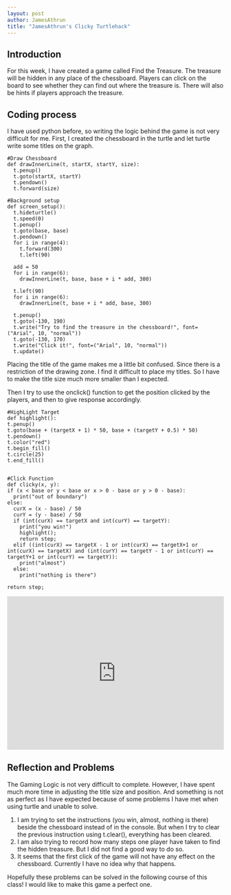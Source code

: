 ```yaml
---
layout: post
author: JamesAthrun
title: "JamesAthrun's Clicky Turtlehack"
---
```


## Introduction
For this week, I have created a game called Find the Treasure. The treasure will be hidden in any place of the chessboard. Players can click on the board to see whether they can find out where the treasure is. There will also be hints if players approach the treasure.

## Coding process
I have used python before, so writing the logic behind the game is not very difficult for me. 
First, I created the chessboard in the turtle and let turtle write some titles on the graph.
```
#Draw Chessboard
def drawInnerLine(t, startX, startY, size):
  t.penup()
  t.goto(startX, startY)
  t.pendown()
  t.forward(size)

#Background setup
def screen_setup():
  t.hideturtle()
  t.speed(0)
  t.penup()
  t.goto(base, base)
  t.pendown()
  for i in range(4):
    t.forward(300)
    t.left(90)
  
  add = 50
  for i in range(6):
    drawInnerLine(t, base, base + i * add, 300)
  
  t.left(90)
  for i in range(6):
    drawInnerLine(t, base + i * add, base, 300)
  
  t.penup()
  t.goto(-130, 190)
  t.write("Try to find the treasure in the chessboard!", font=("Arial", 10, "normal"))
  t.goto(-130, 170)
  t.write("Click it!", font=("Arial", 10, "normal"))
  t.update()
  ```
  Placing the title of the game makes me a little bit confused. Since there is a restriction of the drawing zone. I find it difficult to place my titles. So I have to make the title size much more smaller than I expected.

  Then I try to use the onclick() function to get the position clicked by the players, and then to give response accordingly.
  ```
  #HighLight Target
def highlight():
  t.penup()
  t.goto(base + (targetX + 1) * 50, base + (targetY + 0.5) * 50)
  t.pendown()
  t.color("red")
  t.begin_fill()
  t.circle(25)
  t.end_fill()

    
#Click Function
def clicky(x, y):
  if (x < base or y < base or x > 0 - base or y > 0 - base):
    print("out of boundary")
  else:
    curX = (x - base) / 50
    curY = (y - base) / 50
    if (int(curX) == targetX and int(curY) == targetY):
      print("you win!")
      highlight();
      return step;
    elif ((int(curX) == targetX - 1 or int(curX) == targetX+1 or int(curX) == targetX) and (int(curY) == targetY - 1 or int(curY) == targetY+1 or int(curY) == targetY)):
      print("almost")
    else:
      print("nothing is there")

  return step;
  ```


   <iframe src="https://trinket.io/embed/python/9042aa9412" width="100%" height="356" frameborder="0" marginwidth="0" marginheight="0" allowfullscreen></iframe>

## Reflection and Problems
The Gaming Logic is not very difficult to complete. However, I have spent much more time in adjusting the title size and position. And something is not as perfect as I have expected because of some problems I have met when using turtle and unable to solve.
1. I am trying to set the instructions (you win, almost, nothing is there) beside the chessboard instead of in the console. But when I try to clear the previous instruction using t.clear(), everything has been cleared. 
2. I am also trying to record how many steps one player have taken to find the hidden treasure. But I did not find a good way to do so. 
3. It seems that the first click of the game will not have any effect on the chessboard. Currently I have no idea why that happens.

Hopefully these problems can be solved in the following course of this class! I would like to make this game a perfect one.


